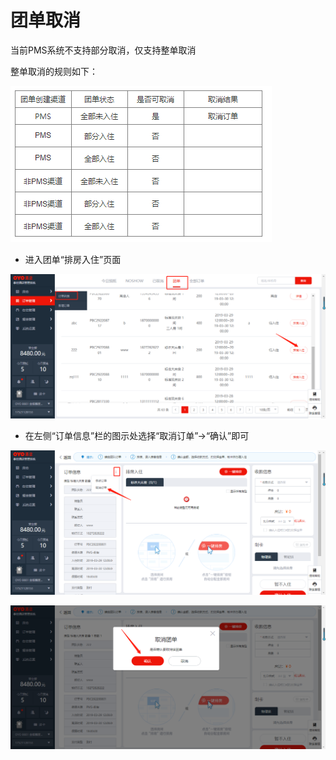 # 团单取消

当前PMS系统不支持部分取消，仅支持整单取消

整单取消的规则如下：

![](../../../.gitbook/assets/image%20%28566%29.png)

* 进入团单“排房入住”页面

![](../../../.gitbook/assets/image%20%28530%29.png)

* 在左侧“订单信息”栏的图示处选择“取消订单”→“确认”即可

![](../../../.gitbook/assets/image%20%28537%29.png)

![](../../../.gitbook/assets/image%20%28322%29.png)

